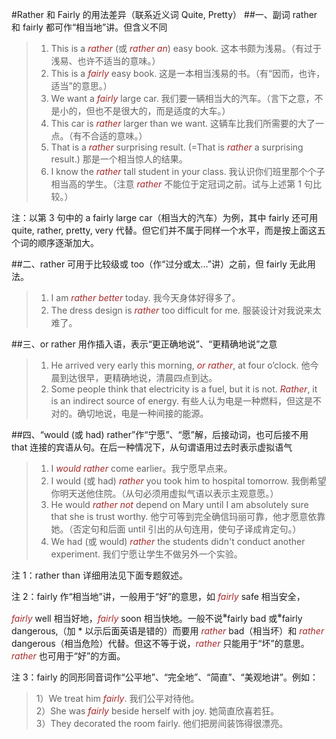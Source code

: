 #Rather 和 Fairly 的用法差异（联系近义词 Quite, Pretty）
##一、副词 rather 和 fairly 都可作“相当地”讲。但含义不同
>1. This is a *rather* (或 *rather an*) easy book. 这本书颇为浅易。（有过于浅易、也许不适当的意味。）
>2. This is a *fairly* easy book. 这是一本相当浅易的书。（有“因而，也许，适当”的意思。）
>3. We want a *fairly* large car. 我们要一辆相当大的汽车。（言下之意，不是小的，但也不是很大的，而是适度的大车。）
>4. This car is *rather* larger than we want. 这辆车比我们所需要的大了一点。（有不合适的意味。）
>5. That is a *rather* surprising result. (=That is *rather* a surprising result.) 那是一个相当惊人的结果。
>6. I know the *rather* tall student in your class. 我认识你们班里那个个子相当高的学生。（注意 *rather* 不能位于定冠词之前。试与上述第 1 句比较。）

注：以第 3 句中的 a fairly large car（相当大的汽车）为例，其中 fairly 还可用 quite, rather, pretty, very 代替。但它们并不属于同样一个水平，而是按上面这五个词的顺序逐渐加大。

##二、rather 可用于比较级或 too（作“过分或太…”讲）之前，但 fairly 无此用法。
>1. I am *rather better* today. 我今天身体好得多了。
>2. The dress design is *rather* too difficult for me. 服装设计对我说来太难了。

##三、or rather 用作插入语，表示“更正确地说”、“更精确地说”之意
>1. He arrived very early this morning, *or rather*, at four o’clock. 他今晨到达很早，更精确地说，清晨四点到达。
>2. Some people think that electricity is a fuel, but it is not. *Rather*, it is an indirect source of energy. 有些人认为电是一种燃料，但这是不对的。确切地说，电是一种间接的能源。

##四、“would (或 had) rather”作“宁愿”、“愿”解，后接动词，也可后接不用 that 连接的宾语从句。在后一种情况下，从句谓语用过去时表示虚拟语气
>1. I *would rather* come earlier。我宁愿早点来。
>2. I would (或 had) *rather* you took him to hospital tomorrow. 我倒希望你明天送他住院。（从句必须用虚拟气语以表示主观意愿。）
>3. He would *rather* *not* depend on Mary until I am absolutely sure that she is trust worthy. 他宁可等到完全确信玛丽可靠，他才愿意依靠她。（否定句和后面 until 引出的从句连用，使句子译成肯定句。）
>4. We had (或 would) *rather* the students didn't conduct another experiment. 我们宁愿让学生不做另外一个实验。

注 1：rather than 详细用法见下面专题叙述。

注 2：fairly 作“相当地”讲，一般用于“好”的意思，如 *fairly* safe 相当安全，

*fairly* well 相当好地，*fairly* soon 相当快地。一般不说<SUP>※</SUP>fairly bad 或<SUP>※</SUP>fairly dangerous,（加 * 以示后面英语是错的）而要用 *rather* bad（相当坏）和 *rather* dangerous（相当危险）代替。但这不等于说，*rather* 只能用于“坏”的意思。*rather* 也可用于“好”的方面。

注 3：fairly 的同形同音词作“公平地”、“完全地”、“简直”、“美观地讲”。例如：
>1）We treat him *fairly*. 我们公平对待他。  
>2）She was *fairly* beside herself with joy. 她简直欣喜若狂。  
>3）They decorated the room fairly. 他们把房间装饰得很漂亮。

<style>em {color:brown;}</style>
